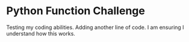 # Python Function Challenge
Testing my coding abilities. 
Adding another line of code.
I am ensuring I understand how this works. 
